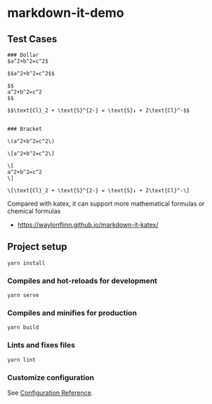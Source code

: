 # markdown-it-demo

## Test Cases
```
### Dollar
$a^2+b^2=c^2$

$$a^2+b^2=c^2$$

$$
a^2+b^2=c^2
$$

$$\text{Cl}_2 + \text{S}^{2-} = \text{S}↓ + 2\text{Cl}^-$$


### Bracket

\(a^2+b^2=c^2\)

\[a^2+b^2=c^2\]

\[
a^2+b^2=c^2
\]

\[\text{Cl}_2 + \text{S}^{2-} = \text{S}↓ + 2\text{Cl}^-\]
```

Compared with katex, it can support more mathematical formulas or chemical formulas
- https://waylonflinn.github.io/markdown-it-katex/

## Project setup
```
yarn install
```

### Compiles and hot-reloads for development
```
yarn serve
```

### Compiles and minifies for production
```
yarn build
```

### Lints and fixes files
```
yarn lint
```

### Customize configuration
See [Configuration Reference](https://cli.vuejs.org/config/).
